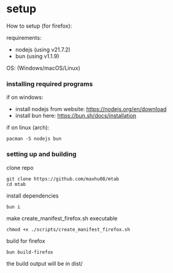 # setup

How to setup (for firefox):

requirements:

- nodejs (using v21.7.2)
- bun (using v1.1.9)

OS: (Windows/macOS/Linux)

### installing required programs

if on windows:

- install nodejs from website: https://nodejs.org/en/download
- install bun here: https://bun.sh/docs/installation

if on linux (arch):

`pacman -S nodejs bun`

### setting up and building

clone repo

```
git clone https://github.com/maxhu08/mtab
cd mtab
```

install dependencies

```
bun i
```

make create_manifest_firefox.sh executable

```
chmod +x ./scripts/create_manifest_firefox.sh
```

build for firefox

```
bun build-firefox
```

the build output will be in dist/

